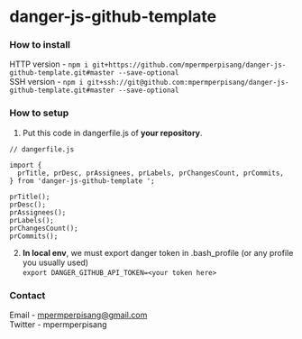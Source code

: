 # danger-js-github-template

### How to install
HTTP version - `npm i git+https://github.com/mpermperpisang/danger-js-github-template.git#master --save-optional`<br/>
SSH version - `npm i git+ssh://git@github.com:mpermperpisang/danger-js-github-template.git#master --save-optional`

### How to setup
1. Put this code in dangerfile.js of <b>your repository</b>.
```
// dangerfile.js

import {
  prTitle, prDesc, prAssignees, prLabels, prChangesCount, prCommits,
} from 'danger-js-github-template ';

prTitle();
prDesc();
prAssignees();
prLabels();
prChangesCount();
prCommits();
```

2. <b>In local env</b>, we must export danger token in .bash_profile (or any profile you usually used)<br/>
`export DANGER_GITHUB_API_TOKEN=<your token here>`

### Contact
Email - mpermperpisang@gmail.com<br/>
Twitter - mpermperpisang
